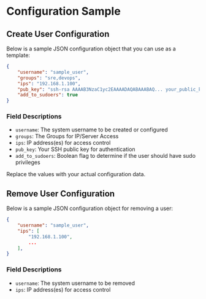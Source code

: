 # Configuration Sample

## Create User Configuration
Below is a sample JSON configuration object that you can use as a template:

```json
{
    "username": "sample_user",
    "groups": "sre,devops",
    "ips": "192.168.1.100",
    "pub_key": "ssh-rsa AAAAB3NzaC1yc2EAAAADAQABAAABAQ... your_public_key",
    "add_to_sudoers": true
}
```
### Field Descriptions

- `username`: The system username to be created or configured
- `groups`: The Groups for IP/Server Access
- `ips`: IP address(es) for access control
- `pub_key`: Your SSH public key for authentication
- `add_to_sudoers`: Boolean flag to determine if the user should have sudo privileges

Replace the values with your actual configuration data.

## Remove User Configuration
Below is a sample JSON configuration object for removing a user:

```json
{
    "username": "sample_user",
    "ips": [
        "192.168.1.100",
        ...
    ],
}
```

### Field Descriptions
- `username`: The system username to be removed
- `ips`: IP address(es) for access control


